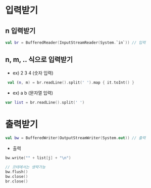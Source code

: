 # 입력받기
## n 입력받기
```kotlin
val br = BufferedReader(InputStreamReader(System.`in`)) // 입력
```
## n, m, .. 식으로 입력받기

- ex) 2 3 4 (숫자 입력)
```kotlin
 val (n, m) = br.readLine().split(' ').map { it.toInt() }
```
- ex) a b (문자열 입력)
```kotlin
var list = br.readLine().split(' ')
```

# 출력받기
```kotlin
val bw = BufferedWriter(OutputStreamWriter(System.out)) // 출력
```
- 출력
```kotlin
bw.write("" + list[j] + "\n")

// 코테에서는 생략가능
bw.flush()
bw.close()
br.close()
```
